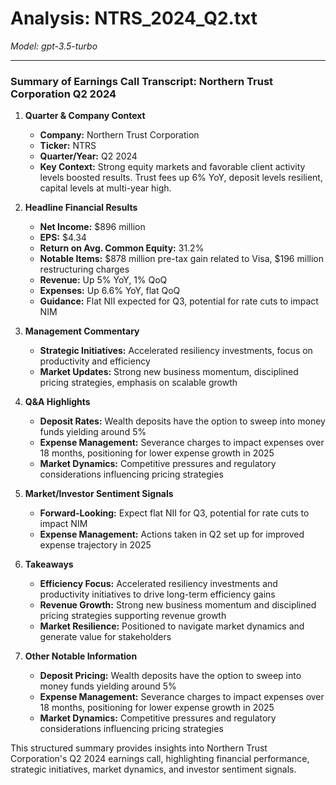 # Analysis: NTRS_2024_Q2.txt

*Model: gpt-3.5-turbo*

---

### Summary of Earnings Call Transcript: Northern Trust Corporation Q2 2024

1. **Quarter & Company Context**
   - **Company:** Northern Trust Corporation
   - **Ticker:** NTRS
   - **Quarter/Year:** Q2 2024
   - **Key Context:** Strong equity markets and favorable client activity levels boosted results. Trust fees up 6% YoY, deposit levels resilient, capital levels at multi-year high.

2. **Headline Financial Results**
   - **Net Income:** $896 million
   - **EPS:** $4.34
   - **Return on Avg. Common Equity:** 31.2%
   - **Notable Items:** $878 million pre-tax gain related to Visa, $196 million restructuring charges
   - **Revenue:** Up 5% YoY, 1% QoQ
   - **Expenses:** Up 6.6% YoY, flat QoQ
   - **Guidance:** Flat NII expected for Q3, potential for rate cuts to impact NIM

3. **Management Commentary**
   - **Strategic Initiatives:** Accelerated resiliency investments, focus on productivity and efficiency
   - **Market Updates:** Strong new business momentum, disciplined pricing strategies, emphasis on scalable growth

4. **Q&A Highlights**
   - **Deposit Rates:** Wealth deposits have the option to sweep into money funds yielding around 5%
   - **Expense Management:** Severance charges to impact expenses over 18 months, positioning for lower expense growth in 2025
   - **Market Dynamics:** Competitive pressures and regulatory considerations influencing pricing strategies

5. **Market/Investor Sentiment Signals**
   - **Forward-Looking:** Expect flat NII for Q3, potential for rate cuts to impact NIM
   - **Expense Management:** Actions taken in Q2 set up for improved expense trajectory in 2025

6. **Takeaways**
   - **Efficiency Focus:** Accelerated resiliency investments and productivity initiatives to drive long-term efficiency gains
   - **Revenue Growth:** Strong new business momentum and disciplined pricing strategies supporting revenue growth
   - **Market Resilience:** Positioned to navigate market dynamics and generate value for stakeholders

7. **Other Notable Information**
   - **Deposit Pricing:** Wealth deposits have the option to sweep into money funds yielding around 5%
   - **Expense Management:** Severance charges to impact expenses over 18 months, positioning for lower expense growth in 2025
   - **Market Dynamics:** Competitive pressures and regulatory considerations influencing pricing strategies

This structured summary provides insights into Northern Trust Corporation's Q2 2024 earnings call, highlighting financial performance, strategic initiatives, market dynamics, and investor sentiment signals.